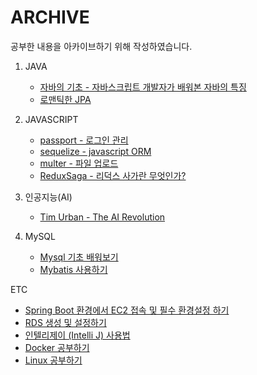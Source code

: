 # ARCHIVE

공부한 내용을 아카이브하기 위해 작성하였습니다.

1. JAVA
    - [자바의 기초 - 자바스크립트 개발자가 배워본 자바의 특징](https://github.com/lua928908/Archive/tree/master/java_basics/01)
    - [로맨틱한 JPA](https://github.com/lua928908/Archive/tree/master/JPA/01)
 
  
2. JAVASCRIPT
    - [passport - 로그인 관리](https://github.com/lua928908/Archive/tree/master/passport/01)
    - [sequelize - javascript ORM](https://github.com/lua928908/Archive/tree/master/sequelize/01)
    - [multer - 파일 업로드](https://github.com/lua928908/Archive/tree/master/multer/01)
    - [ReduxSaga - 리덕스 사가란 무엇인가?](https://github.com/lua928908/Archive/tree/master/redux_saga/01)
  

3. 인공지능(AI)
    - [Tim Urban - The AI Revolution](https://github.com/lua928908/Archive/tree/master/Tim_Urban____The_AI_Revolution/01)

4. MySQL
    - [Mysql 기초 배워보기](https://github.com/lua928908/Archive/tree/master/mysql/01)
    - [Mybatis 사용하기](https://github.com/lua928908/Archive/tree/master/mysql/02)
    
ETC

* [Spring Boot 환경에서 EC2 접속 및 필수 환경설정 하기](https://github.com/lua928908/Archive/tree/master/etc/01)
* [RDS 생성 및 설정하기](https://github.com/lua928908/Archive/tree/master/etc/02)
* [인텔리제이 (Intelli J)  사용법](https://github.com/lua928908/Archive/tree/master/etc/03)
* [Docker 공부하기](https://github.com/lua928908/Archive/tree/master/etc/04)
* [Linux 공부하기](https://github.com/lua928908/Archive/tree/master/etc/05)
